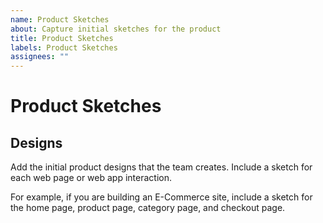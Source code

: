 ```yaml
---
name: Product Sketches
about: Capture initial sketches for the product
title: Product Sketches
labels: Product Sketches
assignees: ""
---
```


# Product Sketches

## Designs

Add the initial product designs that the team creates. Include a sketch for each web page or web app interaction.

For example, if you are building an E-Commerce site, include a sketch for the home page, product page, category page, and checkout page.

